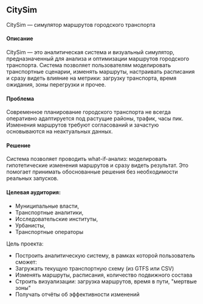 ## CitySim
CitySim — симулятор маршрутов городского транспорта
#### Описание
CitySim — это аналитическая система и визуальный симулятор, предназначенный для анализа и оптимизации маршрутов городского транспорта. Система позволяет пользователям моделировать транспортные сценарии, изменять маршруты, настраивать расписания и сразу видеть влияние на метрики: загрузку транспорта, время ожидания, зоны перегрузки и прочее.

#### Проблема
Современное планирование городского транспорта не всегда оперативно адаптируется под растущие районы, трафик, часы пик. Изменения маршрутов требуют согласований и зачастую основываются на неактуальных данных.

#### Решение
Система позволяет проводить what-if-анализ: моделировать гипотетические изменения маршрутов и сразу видеть результат. Это помогает принимать обоснованные решения без необходимости реальных запусков.

#### Целевая аудитория: 
* Муниципальные власти, 
* Транспортные аналитики, 
* Исследовательские институты, 
* Урбанисты, 
* Транспортные операторы

Цель проекта:
* Построить аналитическую систему, в рамках которой пользователь сможет:
* Загружать текущую транспортную схему (из GTFS или CSV)
* Изменять маршруты, расписания, количество подвижного состава
* Строить визуализации: загрузка маршрутов, время в пути, "мертвые зоны"
* Получать отчёты об эффективности изменений


